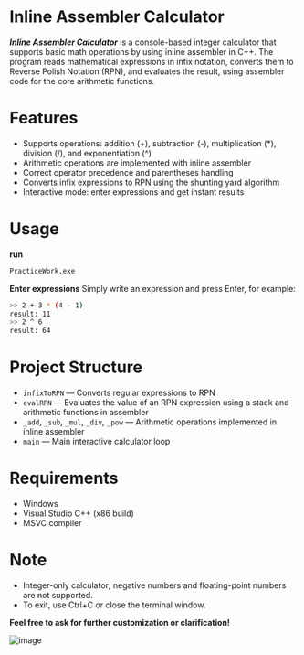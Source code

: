 # Inline Assembler Calculator
__*Inline Assembler Calculator*__ is a console-based integer calculator that supports basic math operations by using inline assembler in C++. The program reads mathematical expressions in infix notation, converts them to Reverse Polish Notation (RPN), and evaluates the result, using assembler code for the core arithmetic functions.

# Features
*  Supports operations: addition (+), subtraction (-), multiplication (*), division (/), and exponentiation (^)
*  Arithmetic operations are implemented with inline assembler
* Correct operator precedence and parentheses handling
* Converts infix expressions to RPN using the shunting yard algorithm
* Interactive mode: enter expressions and get instant results

# Usage
__run__
```bash
PracticeWork.exe
```

__Enter expressions__
Simply write an expression and press Enter, for example:
```bash
>> 2 + 3 * (4 - 1)
result: 11
>> 2 ^ 6
result: 64
```

# Project Structure
* `infixToRPN` — Converts regular expressions to RPN
* `evalRPN` — Evaluates the value of an RPN expression using a stack and arithmetic functions in assembler
* `_add`, `_sub`, `_mul`, `_div`, `_pow` — Arithmetic operations implemented in inline assembler
* `main` — Main interactive calculator loop

# Requirements
* Windows
* Visual Studio C++ (x86 build)
* MSVC compiler 

# Note
* Integer-only calculator; negative numbers and floating-point numbers are not supported.
* To exit, use Ctrl+C or close the terminal window.

__Feel free to ask for further customization or clarification!__


![image](https://media.tenor.com/-BjTGPdDJNAAAAAi/cpp-cplusplus.gif)
  

